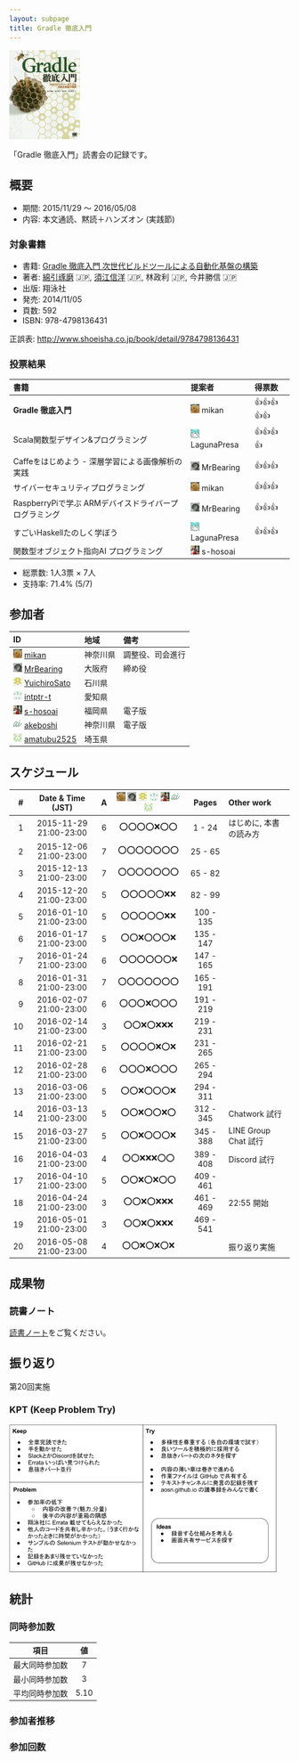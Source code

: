 ```yaml
---
layout: subpage
title: Gradle 徹底入門
---
```


[![Gradle 徹底入門](/images/cover-gradle.jpg)](http://www.amazon.co.jp/dp/4798136433/)

「Gradle 徹底入門」読書会の記録です。

## 概要

* 期間: 2015/11/29 ～ 2016/05/08
* 内容: 本文通読、黙読＋ハンズオン (実践節)

### 対象書籍

* 書籍: [Gradle 徹底入門 次世代ビルドツールによる自動化基盤の構築](http://www.shoeisha.co.jp/book/detail/9784798136431)
* 著者: [綿引琢磨](http://www.delight-tech.co.jp/) :jp:, [須江信洋](http://nobusue.hatenablog.com/) :jp:, 林政利 :jp:, 今井勝信 :jp:
* 出版: 翔泳社
* 発売: 2014/11/05
* 頁数: 592
* ISBN: 978-4798136431

正誤表: http://www.shoeisha.co.jp/book/detail/9784798136431

### 投票結果

| 書籍                                                  | 提案者                                            | 得票数             |
|:------------------------------------------------------|:--------------------------------------------------|:-------------------|
| **Gradle 徹底入門**                                   | ![](/images/users/mikan_16.png) mikan             |:+1::+1::+1::+1::+1:|
| Scala関数型デザイン&プログラミング                    | ![](/images/users/LagunaPresa_16.png) LagunaPresa |:+1::+1::+1::+1:    |
| Caffeをはじめよう - 深層学習による画像解析の実践      | ![](/images/users/MrBearing_16.png) MrBearing     |:+1::+1::+1:        |
| サイバーセキュリティプログラミング                    | ![](/images/users/mikan_16.png) mikan             |:+1::+1::+1:        |
| RaspberryPiで学ぶ ARMデバイスドライバープログラミング | ![](/images/users/MrBearing_16.png) MrBearing     |:+1::+1::+1:        |
| すごいHaskellたのしく学ぼう                           | ![](/images/users/LagunaPresa_16.png) LagunaPresa |:+1::+1::+1:        |
| 関数型オブジェクト指向AI プログラミング               | ![](/images/users/s-hosoai_16.png) s-hosoai       |                    |

* 総票数: 1人3票 × 7人
* 支持率: 71.4% (5/7)

## 参加者

| ID                                                                                     | 地域     | 備考             |
|:---------------------------------------------------------------------------------------|:---------|:-----------------|
| ![](/images/users/mikan_16.png) [mikan](https://github.com/mikan)                      | 神奈川県 | 調整役、司会進行 |
| ![](/images/users/MrBearing_16.png) [MrBearing](https://github.com/MrBearing)          | 大阪府   | 締め役           |
| ![](/images/users/YuichiroSato_16.png) [YuichiroSato](https://github.com/YuichiroSato) | 石川県   |                  |
| ![](/images/users/intptr-t_16.png) [intptr-t](https://github.com/intptr-t)             | 愛知県   |                  |
| ![](/images/users/s-hosoai_16.png) [s-hosoai](https://github.com/s-hosoai)             | 福岡県   | 電子版           |
| ![](/images/users/akeboshi_16.png) [akeboshi](https://github.com/akeboshi)             | 神奈川県 | 電子版           |
| ![](/images/users/amatubu2525_16.png) [amatubu2525](https://github.com/amatubu2525)    | 埼玉県   | 　               |

## スケジュール

| # | Date & Time (JST) | A | ![](/images/users/mikan_16.png) ![](/images/users/MrBearing_16.png) ![](/images/users/YuichiroSato_16.png) ![](/images/users/intptr-t_16.png) ![](/images/users/s-hosoai_16.png) ![](/images/users/akeboshi_16.png) ![](/images/users/amatubu2525_16.png) | Pages | Other work |
|---:|:----------------------:|:-:|:---------------------:|:---------:|:-----------------------|
|  1 | 2015-11-29 21:00-23:00 | 6 | :o::o::o::o::x::o::o: |   1 -  24 | はじめに, 本書の読み方 |
|  2 | 2015-12-06 21:00-23:00 | 7 | :o::o::o::o::o::o::o: |  25 -  65 |                        |
|  3 | 2015-12-13 21:00-23:00 | 7 | :o::o::o::o::o::o::o: |  65 -  82 |                        |
|  4 | 2015-12-20 21:00-23:00 | 5 | :o::o::o::o::o::x::x: |  82 -  99 |                        |
|  5 | 2016-01-10 21:00-23:00 | 5 | :o::o::o::o::o::x::x: | 100 - 135 |                        |
|  6 | 2016-01-17 21:00-23:00 | 5 | :o::o::x::o::o::o::x: | 135 - 147 |                        |
|  7 | 2016-01-24 21:00-23:00 | 6 | :o::o::o::o::o::o::x: | 147 - 165 |                        |
|  8 | 2016-01-31 21:00-23:00 | 7 | :o::o::o::o::o::o::o: | 165 - 191 |                        |
|  9 | 2016-02-07 21:00-23:00 | 6 | :o::o::o::x::o::o::o: | 191 - 219 |                        |
| 10 | 2016-02-14 21:00-23:00 | 3 | :o::o::x::o::x::x::x: | 219 - 231 |                        |
| 11 | 2016-02-21 21:00-23:00 | 5 | :o::o::o::o::x::o::x: | 231 - 265 |                        |
| 12 | 2016-02-28 21:00-23:00 | 6 | :o::o::o::x::o::o::o: | 265 - 294 |                        |
| 13 | 2016-03-06 21:00-23:00 | 5 | :o::o::x::o::o::o::x: | 294 - 311 |                        |
| 14 | 2016-03-13 21:00-23:00 | 5 | :o::o::x::o::o::x::o: | 312 - 345 | Chatwork 試行          |
| 15 | 2016-03-27 21:00-23:00 | 5 | :o::o::x::o::o::o::x: | 345 - 388 | LINE Group Chat 試行   |
| 16 | 2016-04-03 21:00-23:00 | 4 | :o::o::x::x::x::o::o: | 389 - 408 | Discord 試行           |
| 17 | 2016-04-10 21:00-23:00 | 5 | :o::o::x::o::x::o::o: | 409 - 461 |                        |
| 18 | 2016-04-24 21:00-23:00 | 3 | :o::o::x::o::x::x::x: | 461 - 469 | 22:55 開始             |
| 19 | 2016-05-01 21:00-23:00 | 3 | :o::o::x::o::x::x::x: | 469 - 541 |                        |
| 20 | 2016-05-08 21:00-23:00 | 4 | :o::o::x::o::x::o::x: |           | 振り返り実施           |


## 成果物

### 読書ノート

[読書ノート](/note/3-gradle)をご覧ください。


## 振り返り

第20回実施

### KPT (Keep Problem Try)

![](/images/kpt-gradle.png "KPT for Gradle workshop")

## 統計

### 同時参加数

| 項目 | 値 |
|:----:|:--:|
| 最大同時参加数 | 7 |
| 最小同時参加数 | 3 |
| 平均同時参加数 | 5.10 |

### 参加者推移

<canvas id="attendeesChart" width="400" height="200"></canvas>
<script>
var ctx = document.getElementById("attendeesChart").getContext('2d');
var myChart = new Chart(ctx, {
  type: 'line',
  data: {
    labels: Array.apply(1, Array(20)).map(function(_, b) { return b + 1; }),
    datasets: [{
      label: '参加者数',
      data: [6, 7, 7, 5, 5, 5, 6, 7, 6, 3, 5, 6, 5, 5, 5, 4, 5, 3, 3, 4],
      backgroundColor: colors
    }]
  },
  options: lineChartOptions
});
</script>

### 参加回数

<canvas id="rankingChart" width="400" height="200"></canvas>
<script>
var ctx = document.getElementById("rankingChart").getContext('2d');
var myChart = new Chart(ctx, {
  type: 'horizontalBar',
  data: {
    labels: ["mikan", "MrBearing", "intptr-t", "akeboshi", "s-hosoai", "YuichiroSato", "amatubu2525"],
    datasets: [{
      label: '参加回数',
      data: [20, 20, 17, 14, 12, 10, 9],
      backgroundColor: colors
    }]
  },
  options: horizontalBarChartOptions
});
</script>
